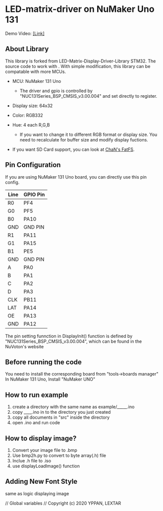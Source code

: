 # LED-matrix-driver on NuMaker Uno 131
 
Demo Video: [[Link]](https://www.youtube.com/watch?v=Rvaf9_4eRo0)

## About Library 

This library is forked from LED-Matrix-Display-Driver-Library STM32. The source code to work with . With simple modification, this library can be compatable with more MCUs.

- MCU: NuMaker 131 Uno
    - The driver and gpio is controlled by "NUC131Series_BSP_CMSIS_v3.00.004" and set directly to register. 

- Display size: 64x32
- Color: RGB332
- Hue: 4 each R,G,B
    - If you want to change it to different RGB format or display size. You need to recalculate for buffer size and modify display fuctions.

- If you want SD Card support, you can look at [ChaN's FatFS](http://elm-chan.org/fsw/ff/00index_e.html). 

## Pin Configuration 

If you are using NuMaker 131 Uno board, you can directly use this pin config.

| Line | GPIO Pin |
| ---- | -------- |
| R0   | PF4      |
| G0   | PF5      |
| B0   | PA10     |
| GND  | GND PIN  |
| R1   | PA11     |
| G1   | PA15     |
| B1   | PE5      |
| GND  | GND PIN  |
| A    | PA0      |
| B    | PA1      |
| C    | PA2      |
| D    | PA3      |
| CLK  | PB11     |
| LAT  | PA14     |
| OE   | PA13     |
| GND  | PA12     |

The pin setting funnction in DisplayInit() function is defined by "NUC131Series_BSP_CMSIS_v3.00.004",  which can be found in the NuVoton's website

## Before running the code

You need to install the corresponding board from "tools->boards manager"   
In NuMaker 131 Uno, Install "NuMaker UNO"

## How to run example
1. create a directory with the same name as example/_____.ino
2. copy ____.ino in to the directory you just created
3. copy all documents in "src" inside the directory
4. open .ino and run code

## How to display image?

1. Convert your image file to .bmp
2. Use bmp2h.py to convert to byte array(.h) file
3. Inclue .h file to .iso
4. use displayLoadImage() function

## Adding New Font Style
same as logic displaying image


// Global variables
// Copyright (c) 2020 YPPAN, LEXTAR
